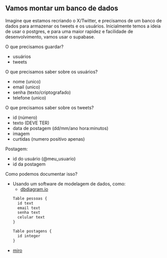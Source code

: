 ## Vamos montar um banco de dados

Imagine que estamos recriando o X/Twitter, e precisamos de um banco de dados para armazenar os tweets e os usuários.
Inicialmente temos a ideia de usar o postgres, e para uma maior rapidez e facilidade de desenvolvimento, vamos usar o supabase.

O que precisamos guardar?
- usuários
- tweets

O que precisamos saber sobre os usuários?
- nome (unico)
- email (unico)
- senha (texto/criptografado)
- telefone (unico)

O que precisamos saber sobre os tweets?
- id (número)
- texto (DEVE TER)
- data de postagem (dd/mm/ano hora:minutos)
- imagem
- curtidas (numero positivo apenas)

Postagem:
- id do usuário (@meu_usuario)
- id da postagem

Como podemos documentar isso?
- Usando um software de modelagem de dados, como:
    - [dbdiagram.io](https://dbdiagram.io/home)
    ```javascript
    Table pessoas {
      id text
      email text
      senha text
      celular text
    }

    Table postagens {
      id integer
    }
    
- [miro](https://miro.com/app/dashboard/)
